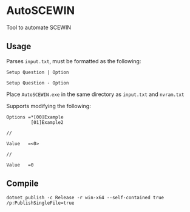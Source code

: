 # AutoSCEWIN
Tool to automate SCEWIN

## Usage
Parses `input.txt`, must be formatted as the following:

`Setup Question | Option`

`Setup Question - Option`

Place `AutoSCEWIN.exe` in the same directory as `input.txt` and `nvram.txt`

Supports modifying the following:

```
Options	=*[00]Example
         [01]Example2

//

Value	=<0>

//

Value	=0
```

## Compile
`dotnet publish -c Release -r win-x64 --self-contained true /p:PublishSingleFile=true`
